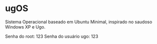 # ugOS
Sistema Operacional baseado em Ubuntu Minimal, inspirado no saudoso Windows XP e Ugo.

Senha do root: 123
Senha do usuário ugo: 123

